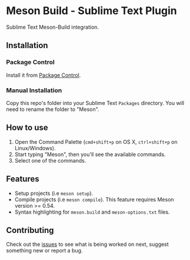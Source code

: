 # Meson Build - Sublime Text Plugin

Sublime Text Meson-Build integration.

## Installation

### Package Control

Install it from [Package Control](https://packagecontrol.io/packages/Meson).

### Manual Installation

Copy this repo's folder into your Sublime Text `Packages` directory. You will need to rename the folder to "Meson".

## How to use

1. Open the Command Palette (`cmd+shift+p` on OS X, `ctrl+shift+p` on Linux/Windows).
2. Start typing "Meson", then you'll see the available commands.
3. Select one of the commands.

## Features

- Setup projects (i.e `meson setup`).
- Compile projects (i.e `meson compile`). This feature requires Meson version >= 0.54.
- Syntax highlighting for `meson.build` and `meson-options.txt` files.

## Contributing

Check out the [issues](https://github.com/colinkiama/sublime-meson/issues) to see what is being worked on next, suggest something new or report a bug.
